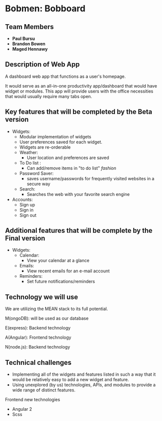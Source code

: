 # Bobmen: Bobboard

## Team Members
- **Paul Bursu**
- **Brandon Bowen**
- **Maged Hennawy**



## Description of Web App

A dashboard web app that functions as a user's homepage.

It would serve as an all-in-one productivity app/dashboard that would have widget or modules.
This app will provide users with the office necessities that would usually require many tabs open.


## Key features that will be completed by the Beta version

- Widgets:
    - Modular implementation of widgets
    - User preferences saved for each widget.
    - Widgets are re-orderable
    - Weather:
        - User location and preferences are saved
    - To Do list :
        - Can add/remove items in "to do list" <i>fashion</i>
    - Password Saver:
        - saves username/passwords for frequently visited websites in a secure way
    - Search:
        - Searches the web with your favorite search engine
- Accounts:
    - Sign up
    - Sign in
    - Sign out

## Additional features that will be complete by the Final version

- Widgets:
    - Calendar:
        - View your calendar at a glance
    - Emails:
        - View recent emails for an e-mail account
    - Reminders:
        - Set future notifications/reminders


## Technology we will use

We are utilizing the MEAN stack to its full potential.

M(ongoDB): will be used as our database

E(express): Backend technology

A(Angular): Frontend technology

N(node.js): Backend technology



## Technical challenges

- Implementing all of the widgets and features listed in such a way that it would be relatively easy to add a new widget and feature.
- Using unexplored (by us) technologies, APIs, and modules to provide a wide range of distinct features.

Frontend new technologies
 - Angular 2
 - Scss

